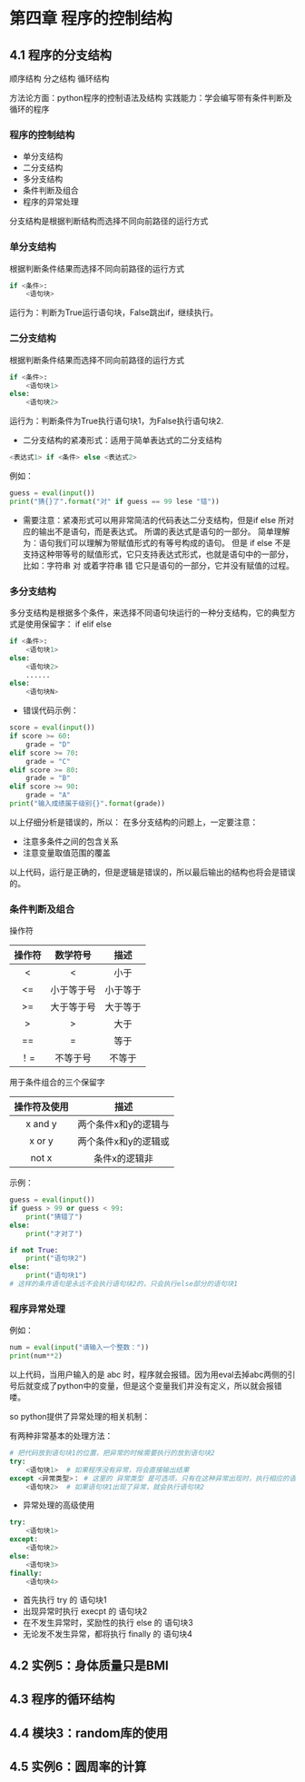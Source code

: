 # 第四章 程序的控制结构

## 4.1 程序的分支结构
顺序结构
分之结构
循环结构

方法论方面：python程序的控制语法及结构
实践能力：学会编写带有条件判断及循环的程序

### 程序的控制结构
- 单分支结构
- 二分支结构
- 多分支结构
- 条件判断及组合
- 程序的异常处理

分支结构是根据判断结构而选择不同向前路径的运行方式

### 单分支结构

根据判断条件结果而选择不同向前路径的运行方式

```py
if <条件>:
    <语句块>
```

运行为：判断为True运行语句块，False跳出if，继续执行。

### 二分支结构

根据判断条件结果而选择不同向前路径的运行方式

```py
if <条件>:
    <语句块1>
else:
    <语句块2>
```

运行为：判断条件为True执行语句块1，为False执行语句块2.

- 二分支结构的紧凑形式：适用于简单表达式的二分支结构

```py
<表达式1> if <条件> else <表达式2>
```

例如：

```py
guess = eval(input())
print("猜{}了".format("对" if guess == 99 lese "错"))
```

- 需要注意：紧凑形式可以用非常简洁的代码表达二分支结构，但是if else 所对应的输出不是语句，而是表达式。
所谓的表达式是语句的一部分。
简单理解为：语句我们可以理解为带赋值形式的有等号构成的语句。
但是 if else 不是支持这种带等号的赋值形式，它只支持表达式形式，也就是语句中的一部分，比如：字符串 对 或着字符串 错 它只是语句的一部分，它并没有赋值的过程。

### 多分支结构

多分支结构是根据多个条件，来选择不同语句块运行的一种分支结构，它的典型方式是使用保留字： if elif else

```py
if <条件>:
    <语句块1>
else:
    <语句块2>
    ......
else:
    <语句块N>
```

- 错误代码示例：

```py
score = eval(input())
if score >= 60:
    grade = "D"
elif score >= 70:
    grade = "C"
elif score >= 80:
    grade = "B"
elif score >= 90:
    grade = "A"
print("输入成绩属于级别{}".format(grade))
```

以上仔细分析是错误的，所以：
在多分支结构的问题上，一定要注意：

- 注意多条件之间的包含关系
- 注意变量取值范围的覆盖

以上代码，运行是正确的，但是逻辑是错误的，所以最后输出的结构也将会是错误的。

### 条件判断及组合

操作符

| 操作符 | 数学符号 | 描述 |
|:----:|:----:|:----:|
| < | < | 小于 |
| <= | 小于等于号 | 小于等于 |
| >= | 大于等于号 | 大于等于 |
| > | > | 大于 |
| == | = | 等于 |
| ！= | 不等于号 | 不等于 |


用于条件组合的三个保留字

| 操作符及使用 | 描述 |
|:----:|:----:|
| x and y | 两个条件x和y的逻辑与 |
| x or y | 两个条件x和y的逻辑或 |
| not x | 条件x的逻辑非 |

示例：

```py
guess = eval(input())
if guess > 99 or guess < 99:
    print("猜错了")
else:
    print("才对了")
```

```py
if not True:
    print("语句块2")
else:
    print("语句块1")
# 这样的条件语句是永远不会执行语句块2的，只会执行else部分的语句块1
```

### 程序异常处理

例如：

```py
num = eval(input("请输入一个整数："))
print(num**2)
```

以上代码，当用户输入的是 abc 时，程序就会报错。因为用eval去掉abc两侧的引号后就变成了python中的变量，但是这个变量我们并没有定义，所以就会报错喽。

so python提供了异常处理的相关机制：

有两种非常基本的处理方法：

```py
# 把代码放到语句块1的位置，把异常的时候需要执行的放到语句块2
try:
    <语句块1>  # 如果程序没有异常，将会直接输出结果
except <异常类型>： # 这里的 异常类型 是可选项，只有在这种异常出现时，执行相应的语句块2（标注异常类型后，仅响应该异常；异常类型名字等同于变量，是python程序内部定义的）
    <语句块2>  # 如果语句块1出现了异常，就会执行语句块2
```

- 异常处理的高级使用

```py
try:
    <语句块1>
except:
    <语句块2>
else:
    <语句块3>
finally:
    <语句块4>
```

- 首先执行 try 的 语句块1
- 出现异常时执行 execpt 的 语句块2
- 在不发生异常时，奖励性的执行 else 的 语句块3
- 无论发不发生异常，都将执行 finally 的 语句块4


## 4.2 实例5：身体质量只是BMI


## 4.3 程序的循环结构


## 4.4 模块3：random库的使用


## 4.5 实例6：圆周率的计算



